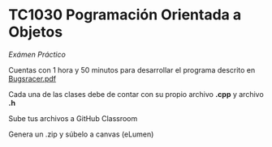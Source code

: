 # TC1030 Pogramación Orientada a Objetos

*Exámen Práctico*

Cuentas con 1 hora y 50 minutos para desarrollar el programa descrito en [Bugsracer.pdf](Bugsracer.pdf)

Cada una de las clases debe de contar con su propio archivo **.cpp** y archivo **.h**

Sube tus archivos a GitHub Classroom

Genera un .zip y súbelo a canvas (eLumen)



